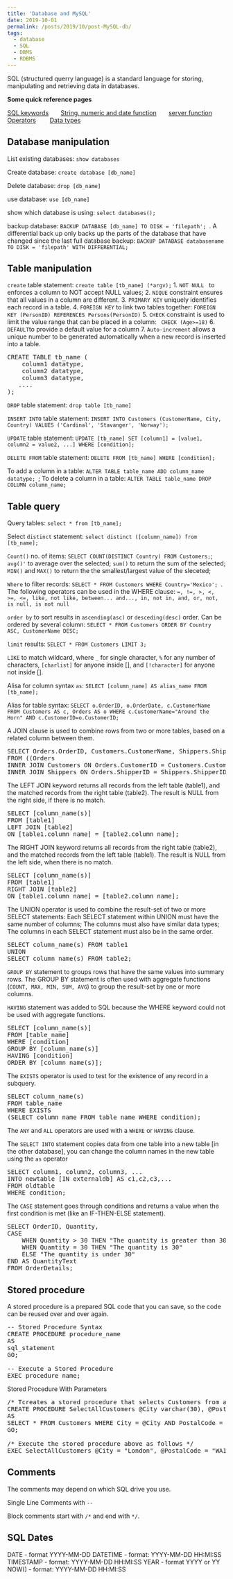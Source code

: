 ```yaml
---
title: 'Database and MySQL'
date: 2019-10-01
permalink: /posts/2019/10/post-MySQL-db/
tags:
  - database
  - SQL
  - DBMS
  - RDBMS
---
```


SQL (structured querry language) is a standard language for storing, manipulating and retrieving data in databases.

**Some quick reference pages**

[SQL keywords](https://www.w3schools.com/sql/sql_ref_keywords.asp)&emsp;&emsp;[String, numeric and date function](https://www.w3schools.com/sql/sql_ref_mysql.asp)&emsp;&emsp;[server function](https://www.w3schools.com/sql/sql_ref_sqlserver.asps)&emsp;&emsp;[Operators](https://www.w3schools.com/sql/sql_operators.asp)&emsp;&emsp; [Data types](https://www.w3schools.com/sql/sql_datatypes.asp)

## Database manipulation

List existing databases: `show databases`

Create database: `create database [db_name]`

Delete database: `drop [db_name]`

use database: `use [db_name]`

show which database is using: `select databases();`

backup database: `BACKUP DATABASE [db_name] TO DISK = 'filepath'; `. A differential back up only backs up the parts of the database that have changed since the last full database backup: `BACKUP DATABASE databasename TO DISK = 'filepath' WITH DIFFERENTIAL;`

## Table manipulation

`create` table statement: `create table [tb_name] (*argv);`
    1. `NOT NULL ` to enforces a column to NOT accept NULL values;
    2. `NIQUE` constraint ensures that all values in a column are different.
    3. `PRIMARY KEY` uniquely identifies each record in a table.
    4. `FOREIGN KEY`  to link two tables together: `FOREIGN KEY (PersonID) REFERENCES Persons(PersonID)`
    5. `CHECK` constraint is used to limit the value range that can be placed in a column: ` CHECK (Age>=18)`
    6. `DEFAULT`to provide a default value for a column
    7. `Auto-increment` allows a unique number to be generated automatically when a new record is inserted into a table.
<pre>
CREATE TABLE tb_name (
    column1 datatype,
    column2 datatype,
    column3 datatype,
   ....
); 
</pre>

`DROP` table statement: `drop table [tb_name]`

`INSERT INTO` table statement: `INSERT INTO Customers (CustomerName, City, Country)
VALUES ('Cardinal', 'Stavanger', 'Norway');`

`UPDATE` table statement: `UPDATE [tb_name]
SET [column1] = [value1, column2 = value2, ...]
WHERE [condition]; `

`DELETE FROM` table statement: `DELETE FROM [tb_name] WHERE [condition];`

To add a column in a table: `ALTER TABLE table_name ADD column_name datatype; `; To delete a column in a table: `ALTER TABLE table_name DROP COLUMN column_name; `


## Table query

Query tables: `select * from [tb_name];`

Select `distinct` statement: `select distinct ([column_name]) from [tb_name];`

`Count()` no. of items: `SELECT COUNT(DISTINCT Country) FROM Customers;`; `avg()'` to average over the selected; `sum()` to return the sum of the selected; `MIN()` and `MAX()` to return the the smallest/largest value of the sleceted; 

`Where` to filter records: `SELECT * FROM Customers WHERE Country='Mexico'; `. The following operators can be used in the WHERE clause: `=, !=, >, <, >=, <=, like, not like, between... and..., in, not in, and, or, not, is null, is not null`

`order by` to sort results in `ascending(asc)` or `desceding(desc)` order.  Can be ordered by several column: `SELECT * FROM Customers ORDER BY Country ASC, CustomerName DESC;`

`limit` results: `SELECT * FROM Customers LIMIT 3; `

`LIKE` to match wildcard, where `_` for single character, `%` for any number of characters,  `[charlist]`  for anyone inside [], and `[!character]` for anyone not inside [].

Alisa for column syntax `as`: `SELECT [column_name] AS alias_name
FROM [tb_name];`

Alias for table syntax: `SELECT o.OrderID, o.OrderDate, c.CustomerName
FROM Customers AS c, Orders AS o
WHERE c.CustomerName="Around the Horn" AND c.CustomerID=o.CustomerID;`

A JOIN clause is used to combine rows from two or more tables, based on a related column between them. 
<pre>
SELECT Orders.OrderID, Customers.CustomerName, Shippers.ShipperName
FROM ((Orders
INNER JOIN Customers ON Orders.CustomerID = Customers.CustomerID)
INNER JOIN Shippers ON Orders.ShipperID = Shippers.ShipperID); 
</pre>

The LEFT JOIN keyword returns all records from the left table (table1), and the matched records from the right table (table2). The result is NULL from the right side, if there is no match.
<pre>
SELECT [column_name(s)]
FROM [table1]
LEFT JOIN [table2]
ON [table1.column_name] = [table2.column_name];
</pre>

The RIGHT JOIN keyword returns all records from the right table (table2), and the matched records from the left table (table1). The result is NULL from the left side, when there is no match.
<pre>
SELECT [column_name(s)]
FROM [table1]
RIGHT JOIN [table2]
ON [table1.column_name] = [table2.column_name];
</pre>

The UNION operator is used to combine the result-set of two or more SELECT statements: Each SELECT statement within UNION must have the same number of columns; The columns must also have similar data types; The columns in each SELECT statement must also be in the same order. 
<pre>
SELECT column_name(s) FROM table1
UNION
SELECT column_name(s) FROM table2; 
</pre>

`GROUP BY` statement to groups rows that have the same values into summary rows. The GROUP BY statement is often used with aggregate functions (`COUNT, MAX, MIN, SUM, AVG`) to group the result-set by one or more columns.

`HAVING` statement was added to SQL because the WHERE keyword could not be used with aggregate functions.
<pre>
SELECT [column_name(s)]
FROM [table_name]
WHERE [condition]
GROUP BY [column_name(s)]
HAVING [condition]
ORDER BY [column_name(s)];
</pre>

The `EXISTS` operator is used to test for the existence of any record in a subquery.
<pre>
SELECT column_name(s)
FROM table_name
WHERE EXISTS
(SELECT column_name FROM table_name WHERE condition); 
</pre>
The `ANY` and `ALL` operators are used with a `WHERE` or `HAVING` clause.

The `SELECT INTO` statement copies data from one table into a new table [in the other database], you can change the column names in the new table using the `as` operator
<pre>
SELECT column1, column2, column3, ...
INTO newtable [IN externaldb] AS c1,c2,c3,...
FROM oldtable
WHERE condition; 
</pre>

The `CASE` statement goes through conditions and returns a value when the first condition is met (like an IF-THEN-ELSE statement).
<pre>
SELECT OrderID, Quantity,
CASE
    WHEN Quantity > 30 THEN "The quantity is greater than 30"
    WHEN Quantity = 30 THEN "The quantity is 30"
    ELSE "The quantity is under 30"
END AS QuantityText
FROM OrderDetails; 
</pre>

## Stored procedure

A stored procedure is a prepared SQL code that you can save, so the code can be reused over and over again.

<pre>
-- Stored Procedure Syntax
CREATE PROCEDURE procedure_name
AS
sql_statement
GO; 

-- Execute a Stored Procedure
EXEC procedure_name; 
</pre>

Stored Procedure With Parameters
<pre>
/* Tcreates a stored procedure that selects Customers from a particular City with a particular PostalCode from the "Customers" table  */
CREATE PROCEDURE SelectAllCustomers @City varchar(30), @PostalCode varchar(10)
AS
SELECT * FROM Customers WHERE City = @City AND PostalCode = @PostalCode
GO;

/* Execute the stored procedure above as follows */
EXEC SelectAllCustomers @City = "London", @PostalCode = "WA1 1DP"; 
</pre>

## Comments

The comments may depend on which SQL drive you use.  

Single Line Comments with `--`

Block comments start with `/*` and end with `*/`.

## SQL Dates

DATE - format YYYY-MM-DD
DATETIME - format: YYYY-MM-DD HH:MI:SS
TIMESTAMP - format: YYYY-MM-DD HH:MI:SS
YEAR - format YYYY or YY
NOW() - format: YYYY-MM-DD HH:MI:SS










